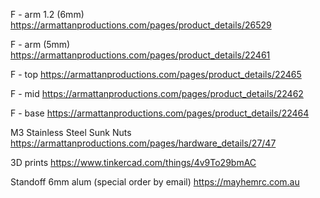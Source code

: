 F - arm 1.2 (6mm) https://armattanproductions.com/pages/product_details/26529

F - arm (5mm) https://armattanproductions.com/pages/product_details/22461

F - top https://armattanproductions.com/pages/product_details/22465

F - mid https://armattanproductions.com/pages/product_details/22462

F - base https://armattanproductions.com/pages/product_details/22464

M3 Stainless Steel Sunk Nuts https://armattanproductions.com/pages/hardware_details/27/47

3D prints https://www.tinkercad.com/things/4v9To29bmAC

Standoff 6mm alum (special order by email) https://mayhemrc.com.au
